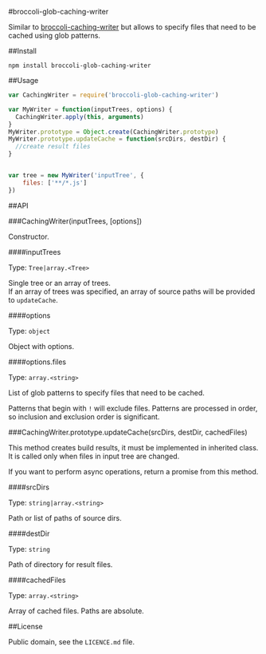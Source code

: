 #broccoli-glob-caching-writer

Similar to [broccoli-caching-writer](https://github.com/rwjblue/broccoli-caching-writer)
but allows to specify files that need to be cached using glob patterns.

##Install

```
npm install broccoli-glob-caching-writer
```

##Usage

```js
var CachingWriter = require('broccoli-glob-caching-writer')

var MyWriter = function(inputTrees, options) {
  CachingWriter.apply(this, arguments)
}
MyWriter.prototype = Object.create(CachingWriter.prototype)
MyWriter.prototype.updateCache = function(srcDirs, destDir) {
  //create result files
}


var tree = new MyWriter('inputTree', {
	files: ['**/*.js']
})
```

##API

###CachingWriter(inputTrees, [options])

Constructor.

####inputTrees

Type: `Tree|array.<Tree>`

Single tree or an array of trees.
<br>
If an array of trees was specified, an array of source paths will be provided
to `updateCache`.

####options

Type: `object`

Object with options.

####options.files

Type: `array.<string>`

List of glob patterns to specify files that need to be cached.

Patterns that begin with `!` will exclude files.
Patterns are processed in order, so inclusion and exclusion order is significant.


###CachingWriter.prototype.updateCache(srcDirs, destDir, cachedFiles)

This method creates build results, it must be implemented in inherited class.
It is called only when files in input tree are changed.

If you want to perform async operations, return a promise from this method.

####srcDirs

Type: `string|array.<string>`

Path or list of paths of source dirs.

####destDir

Type: `string`

Path of directory for result files.

####cachedFiles

Type: `array.<string>`

Array of cached files.
Paths are absolute.

##License

Public domain, see the `LICENCE.md` file.

